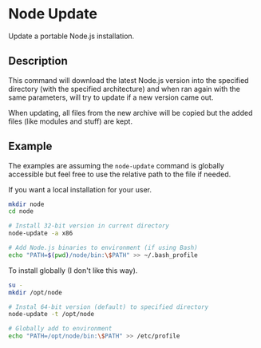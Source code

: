 Node Update
===========

Update a portable Node.js installation.

Description
-----------

This command will download the latest Node.js version into the specified
directory (with the specified architecture) and when ran again with the
same parameters, will try to update if a new version came out.

When updating, all files from the new archive will be copied but the added
files (like modules and stuff) are kept.

Example
-------

The examples are assuming the `node-update` command is globally accessible
but feel free to use the relative path to the file if needed.

If you want a local installation for your user.

```sh
mkdir node
cd node

# Install 32-bit version in current directory
node-update -a x86

# Add Node.js binaries to environment (if using Bash)
echo "PATH=$(pwd)/node/bin:\$PATH" >> ~/.bash_profile
```

To install globally (I don't like this way).

```sh
su -
mkdir /opt/node

# Instal 64-bit version (default) to specified directory
node-update -t /opt/node

# Globally add to environment
echo "PATH=/opt/node/bin:\$PATH" >> /etc/profile
```
